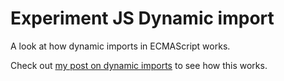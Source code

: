 # Experiment JS Dynamic import

A look at how dynamic imports in ECMAScript works.

Check out [my post on dynamic imports](https://blog.sethcorker.com/question/what-are-dynamic-imports-in-javascript/) to see how this works.
